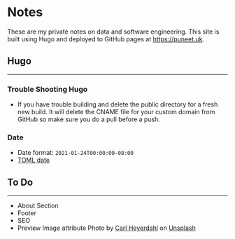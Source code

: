 # Notes

These are my private notes on data and software engineering. This site is built using Hugo and deployed to GitHub pages at https://puneet.uk.

## Hugo
-------

### Trouble Shooting Hugo

+ If you have trouble building and delete the public directory for a fresh new build.  It will delete the CNAME file for your custom domain from GitHub so make sure you do a pull before a push.

### Date

- Date format: ``` 2021-01-24T00:00:00-08:00 ```
- [TOML date](https://github.com/toml-lang/toml/blob/master/toml.md#user-content-offset-date-time)


## To Do
--------

+ About Section
+ Footer
+ SEO
+ Preview Image attribute <span>Photo by <a href="https://unsplash.com/@carlheyerdahl?utm_source=unsplash&amp;utm_medium=referral&amp;utm_content=creditCopyText">Carl Heyerdahl</a> on <a href="https://unsplash.com/s/photos/social-office?utm_source=unsplash&amp;utm_medium=referral&amp;utm_content=creditCopyText">Unsplash</a></span>


